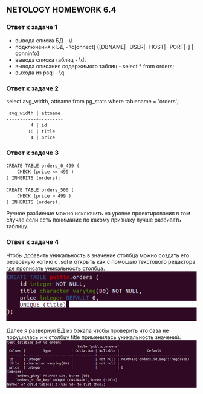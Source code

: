 ## NETOLOGY HOMEWORK 6.4

### Ответ к задаче 1

* вывода списка БД - \l
* подключения к БД - \c[onnect] {[DBNAME|- USER|- HOST|- PORT|-] | conninfo}
* вывода списка таблиц - \dt
* вывода описания содержимого таблиц - select * from orders;
* выхода из psql - \q

### Ответ к задаче 2

select avg_width, attname from pg_stats where tablename = 'orders';  
```
 avg_width | attname   
-----------+---------  
         4 | id  
        16 | title  
         4 | price  
```

### Ответ к задаче 3
```
CREATE TABLE orders_0_499 (
    CHECK (price <= 499 )
) INHERITS (orders);

CREATE TABLE orders_500 (
    CHECK (price > 499 )
) INHERITS (orders);
```
Ручное разбиение можно исключить на уровне проектирования в том случае если есть понимание по какому признаку лучше разбивать таблицу.

### Ответ к задаче 4
Чтобы добавить уникальность в значение столбца можно создать его резервную копию с .sql и открыть как с помощью текстового редактора где прописать уникальность столбца.  
![подпункт 1](https://raw.githubusercontent.com/Evgeniy-Nikolskiy/netology-homework/main/sql/hw64/assets/644.jpg)  

Далее я развернул БД из бэкапа чтобы проверить что база не порушилась и к столбцу title применилась уникальность значений.  
![подпункт 1](https://raw.githubusercontent.com/Evgeniy-Nikolskiy/netology-homework/main/sql/hw64/assets/6442.jpg)